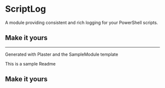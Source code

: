 # ScriptLog

A module providing consistent and rich logging for your PowerShell scripts.

## Make it yours

---
Generated with Plaster and the SampleModule template


This is a sample Readme

## Make it yours
